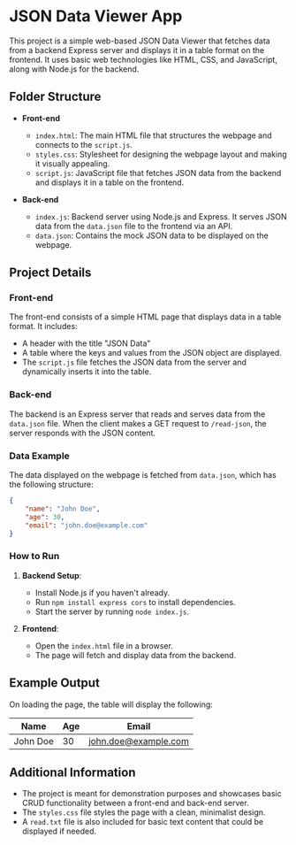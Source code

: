 # JSON Data Viewer App

This project is a simple web-based JSON Data Viewer that fetches data from a backend Express server and displays it in a table format on the frontend. It uses basic web technologies like HTML, CSS, and JavaScript, along with Node.js for the backend.

## Folder Structure

- **Front-end**
  - `index.html`: The main HTML file that structures the webpage and connects to the `script.js`.
  - `styles.css`: Stylesheet for designing the webpage layout and making it visually appealing.
  - `script.js`: JavaScript file that fetches JSON data from the backend and displays it in a table on the frontend.

- **Back-end**
  - `index.js`: Backend server using Node.js and Express. It serves JSON data from the `data.json` file to the frontend via an API.
  - `data.json`: Contains the mock JSON data to be displayed on the webpage.

## Project Details

### Front-end

The front-end consists of a simple HTML page that displays data in a table format. It includes:
- A header with the title "JSON Data"
- A table where the keys and values from the JSON object are displayed.
- The `script.js` file fetches the JSON data from the server and dynamically inserts it into the table.

### Back-end

The backend is an Express server that reads and serves data from the `data.json` file. When the client makes a GET request to `/read-json`, the server responds with the JSON content.

### Data Example
The data displayed on the webpage is fetched from `data.json`, which has the following structure:

```json
{
    "name": "John Doe",
    "age": 30,
    "email": "john.doe@example.com"
}
```

### How to Run

1. **Backend Setup**:
    - Install Node.js if you haven't already.
    - Run `npm install express cors` to install dependencies.
    - Start the server by running `node index.js`.

2. **Frontend**:
    - Open the `index.html` file in a browser.
    - The page will fetch and display data from the backend.

## Example Output

On loading the page, the table will display the following:

| Name    | Age | Email                  |
|---------|-----|------------------------|
| John Doe| 30  | john.doe@example.com    |

## Additional Information

- The project is meant for demonstration purposes and showcases basic CRUD functionality between a front-end and back-end server.
- The `styles.css` file styles the page with a clean, minimalist design.
- A `read.txt` file is also included for basic text content that could be displayed if needed.
